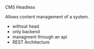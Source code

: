 CMS Headless

Allows content management of a system.

- without head
- only backend
- managment through an api
- REST Architecture

